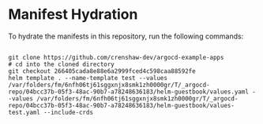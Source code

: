 
# Manifest Hydration

To hydrate the manifests in this repository, run the following commands:

```shell

git clone https://github.com/crenshaw-dev/argocd-example-apps
# cd into the cloned directory
git checkout 266405cada8e88e6a2999fced4c598caa88592fe
helm template . --name-template test --values /var/folders/fm/6nfh06tj61sggxnjx8smk1zh0000gr/T/_argocd-repo/04bcc37b-05f3-48ac-90b7-a78248636183/helm-guestbook/values.yaml --values /var/folders/fm/6nfh06tj61sggxnjx8smk1zh0000gr/T/_argocd-repo/04bcc37b-05f3-48ac-90b7-a78248636183/helm-guestbook/values-test.yaml --include-crds
```